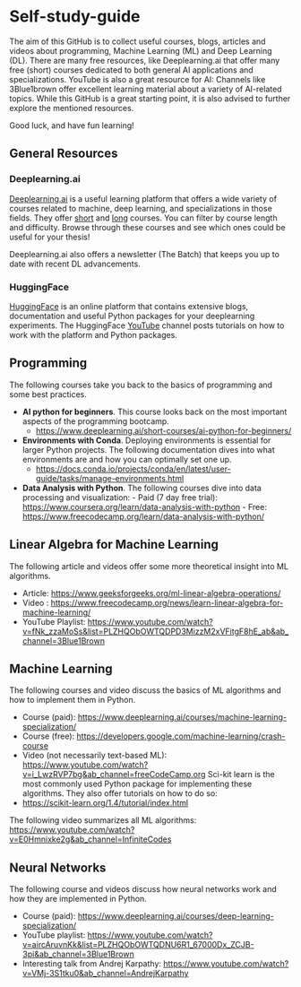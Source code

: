 # Self-study-guide
The aim of this GitHub is to collect useful courses, blogs, articles and videos about programming, Machine Learning (ML) and Deep Learning (DL). There are many free resources, like Deeplearning.ai that offer many free (short) courses dedicated to both general AI applications and specializations. YouTube is also a great resource for AI: Channels like 3Blue1brown offer excellent learning material about a variety of AI-related topics. While this GitHub is a great starting point, it is also advised to further explore the mentioned resources.

Good luck, and have fun learning!

## General Resources
### Deeplearning.ai
[Deeplearning.ai](https://www.deeplearning.ai/) is a useful learning platform that offers a wide variety of courses related to machine, deep learning, and specializations in those fields.
They offer [short](https://www.deeplearning.ai/courses/?courses_date_desc%5BrefinementList%5D%5Bcourse_type%5D%5B0%5D=Short%20Courses) and [long](https://www.deeplearning.ai/courses/?courses_date_desc%5BrefinementList%5D%5Bcourse_type%5D%5B0%5D=Courses) courses. You can filter by course length and difficulty. Browse through these courses and see which ones could be useful for your thesis!

Deeplearning.ai also offers a newsletter (The Batch) that keeps you up to date with recent DL advancements.

### HuggingFace
[HuggingFace](https://huggingface.co/) is an online platform that contains extensive blogs, documentation and useful Python packages for your deeplearning experiments. The HuggingFace [YouTube](https://www.youtube.com/@HuggingFace) channel posts tutorials on how to work with the platform and Python packages.

## Programming
The following courses take you back to the basics of programming and some best practices.
-	**AI python for beginners**. This course looks back on the most important aspects of the programming bootcamp.
    -   https://www.deeplearning.ai/short-courses/ai-python-for-beginners/ 
-	**Environments with Conda**. Deploying environments is essential for larger Python projects. The following documentation dives into what environments are and how you can optimally set one up.
    - https://docs.conda.io/projects/conda/en/latest/user-guide/tasks/manage-environments.html 
-    **Data Analysis with Python**. The following courses dive into data processing and visualization:
    - Paid (7 day free trial): https://www.coursera.org/learn/data-analysis-with-python 
    - Free: https://www.freecodecamp.org/learn/data-analysis-with-python/
  
## Linear Algebra for Machine Learning
The following article and videos offer some more theoretical insight into ML algorithms.
- Article: https://www.geeksforgeeks.org/ml-linear-algebra-operations/ 
- Video : https://www.freecodecamp.org/news/learn-linear-algebra-for-machine-learning/ 
- YouTube Playlist: https://www.youtube.com/watch?v=fNk_zzaMoSs&list=PLZHQObOWTQDPD3MizzM2xVFitgF8hE_ab&ab_channel=3Blue1Brown
  
## Machine Learning
The following courses and video discuss the basics of ML algorithms and how to implement them in Python.
-	Course (paid): https://www.deeplearning.ai/courses/machine-learning-specialization/
-	Course (free): https://developers.google.com/machine-learning/crash-course
-	Video (not necessarily text-based ML): https://www.youtube.com/watch?v=i_LwzRVP7bg&ab_channel=freeCodeCamp.org
Sci-kit learn is the most commonly used Python package for implementing these algorithms. They also offer tutorials on how to do so:
-    https://scikit-learn.org/1.4/tutorial/index.html

The following video summarizes all ML algorithms: https://www.youtube.com/watch?v=E0Hmnixke2g&ab_channel=InfiniteCodes

## Neural Networks
The following course and videos discuss how neural networks work and how they are implemented in Python.
-	Course (paid): https://www.deeplearning.ai/courses/deep-learning-specialization/ 
-	YouTube playlist: https://www.youtube.com/watch?v=aircAruvnKk&list=PLZHQObOWTQDNU6R1_67000Dx_ZCJB-3pi&ab_channel=3Blue1Brown 
-	Interesting talk from Andrej Karpathy: https://www.youtube.com/watch?v=VMj-3S1tku0&ab_channel=AndrejKarpathy 

